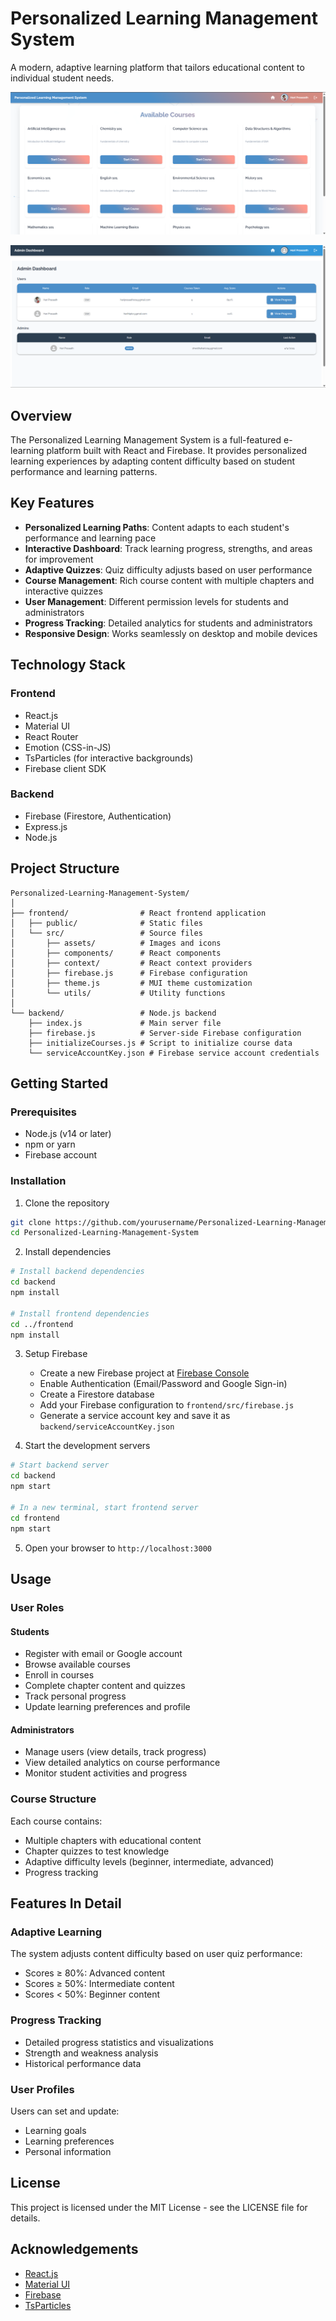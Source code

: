 # Personalized Learning Management System

A modern, adaptive learning platform that tailors educational content to individual student needs.

![User Dashboard](./frontend/public/assets/user.png)

![Admin Dashboard](./frontend/public/assets/admin.png)

## Overview

The Personalized Learning Management System is a full-featured e-learning platform built with React and Firebase. It provides personalized learning experiences by adapting content difficulty based on student performance and learning patterns.

## Key Features

- **Personalized Learning Paths**: Content adapts to each student's performance and learning pace
- **Interactive Dashboard**: Track learning progress, strengths, and areas for improvement
- **Adaptive Quizzes**: Quiz difficulty adjusts based on user performance
- **Course Management**: Rich course content with multiple chapters and interactive quizzes
- **User Management**: Different permission levels for students and administrators
- **Progress Tracking**: Detailed analytics for students and administrators
- **Responsive Design**: Works seamlessly on desktop and mobile devices

## Technology Stack

### Frontend
- React.js
- Material UI
- React Router
- Emotion (CSS-in-JS)
- TsParticles (for interactive backgrounds)
- Firebase client SDK

### Backend
- Firebase (Firestore, Authentication)
- Express.js
- Node.js

## Project Structure

```
Personalized-Learning-Management-System/
│
├── frontend/                # React frontend application
│   ├── public/              # Static files
│   └── src/                 # Source files
│       ├── assets/          # Images and icons
│       ├── components/      # React components
│       ├── context/         # React context providers
│       ├── firebase.js      # Firebase configuration
│       ├── theme.js         # MUI theme customization
│       └── utils/           # Utility functions
│
└── backend/                 # Node.js backend
    ├── index.js             # Main server file
    ├── firebase.js          # Server-side Firebase configuration
    ├── initializeCourses.js # Script to initialize course data
    └── serviceAccountKey.json # Firebase service account credentials
```

## Getting Started

### Prerequisites

- Node.js (v14 or later)
- npm or yarn
- Firebase account

### Installation

1. Clone the repository
```bash
git clone https://github.com/yourusername/Personalized-Learning-Management-System.git
cd Personalized-Learning-Management-System
```

2. Install dependencies
```bash
# Install backend dependencies
cd backend
npm install

# Install frontend dependencies
cd ../frontend
npm install
```

3. Setup Firebase
   - Create a new Firebase project at [Firebase Console](https://console.firebase.google.com/)
   - Enable Authentication (Email/Password and Google Sign-in)
   - Create a Firestore database
   - Add your Firebase configuration to `frontend/src/firebase.js`
   - Generate a service account key and save it as `backend/serviceAccountKey.json`

4. Start the development servers
```bash
# Start backend server
cd backend
npm start

# In a new terminal, start frontend server
cd frontend
npm start
```

5. Open your browser to `http://localhost:3000`

## Usage

### User Roles

#### Students
- Register with email or Google account
- Browse available courses
- Enroll in courses
- Complete chapter content and quizzes
- Track personal progress
- Update learning preferences and profile

#### Administrators
- Manage users (view details, track progress)
- View detailed analytics on course performance
- Monitor student activities and progress

### Course Structure

Each course contains:
- Multiple chapters with educational content
- Chapter quizzes to test knowledge
- Adaptive difficulty levels (beginner, intermediate, advanced)
- Progress tracking

## Features In Detail

### Adaptive Learning
The system adjusts content difficulty based on user quiz performance:
- Scores ≥ 80%: Advanced content
- Scores ≥ 50%: Intermediate content
- Scores < 50%: Beginner content

### Progress Tracking
- Detailed progress statistics and visualizations
- Strength and weakness analysis
- Historical performance data

### User Profiles
Users can set and update:
- Learning goals
- Learning preferences
- Personal information

## License

This project is licensed under the MIT License - see the LICENSE file for details.

## Acknowledgements

- [React.js](https://reactjs.org/)
- [Material UI](https://mui.com/)
- [Firebase](https://firebase.google.com/)
- [TsParticles](https://particles.js.org/)

